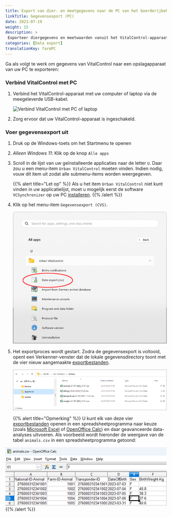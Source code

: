 ```yaml
---
title: Export van dier- en meetgegevens naar de PC van het boerderijbeheer
linkTitle: Gegevensexport (PC)
date: 2023-07-19
weight: 15
description: >
 Exporteer diergegevens en meetwaarden vanuit het VitalControl-apparaat naar verschillende CVS-bestanden
categories: [Data export]
translationKey: farmPC
---
```

Ga als volgt te werk om gegevens van VitalControl naar een opslagapparaat van uw PC te exporteren:

### Verbind VitalControl met PC

1. Verbind het VitalControl-apparaat met uw computer of laptop via de meegeleverde USB-kabel.

   ![Verbind VitalControl met PC of laptop](/images/synchronisation/connect-to-pc.svg "Verbind VitalControl met PC")

1. Zorg ervoor dat uw VitalControl-apparaat is ingeschakeld.

### Voer gegevensexport uit

1. Druk op de Windows-toets om het Startmenu te openen

1. *Alleen Windows 11*: Klik op de knop `Alle apps`

1. Scroll in de lijst van uw geïnstalleerde applicaties naar de letter `U`. Daar zou u een menu-item `Urban VitalControl` moeten vinden. Indien nodig, vouw dit item uit zodat alle submenu-items worden weergegeven.

   {{% alert title="Let op" %}}
Als u het item `Urban VitalControl` niet kunt vinden in uw applicatielijst, moet u mogelijk eerst de software `VCSynchronizer` op uw PC [installeren](../vcsynchronizer/installation/).
   {{% /alert %}}

1. Klik op het menu-item `Gegevensexport (CVS)`.

   ![Windows Startmenu, menu-item voor Urban VitalControl (VCSynchronizer)](../vcsynchronizer/images/data-export/data-export.png "Windows startmenu, VitalControl")

1. Het exportproces wordt gestart. Zodra de gegevensexport is voltooid, opent een Verkenner-venster dat de lokale gegevensdirectory toont met de vier nieuw aangemaakte [exportbestanden](../../data-export/export-bestanden/).

   ![Lokale gegevensdirectory met exportbestanden](../../data-export/images/export-files.png "Exportbestanden, lokaal opgeslagen")

   {{% alert title="Opmerking" %}}
  U kunt elk van deze vier [exportbestanden](../../data-export/export-bestanden/) openen in een spreadsheetprogramma naar keuze (zoals [Microsoft Excel](https://products.office.com/excel) of [OpenOffice Calc](https://www.openoffice.org/)) en daar geavanceerde data-analyses uitvoeren. Als voorbeeld wordt hieronder de weergave van de tabel `animals.csv` in een spreadsheetprogramma getoond:

![Geëxporteerde dierendata tabel geopend in spreadsheetsoftware](../../data-export/images/animals.png "Spreadsheetsoftware met dierendata")
{{% /alert %}}
